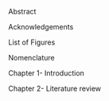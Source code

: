 Abstract

Acknowledgements

List of Figures

Nomenclature

Chapter 1- Introduction

Chapter 2- Literature review
